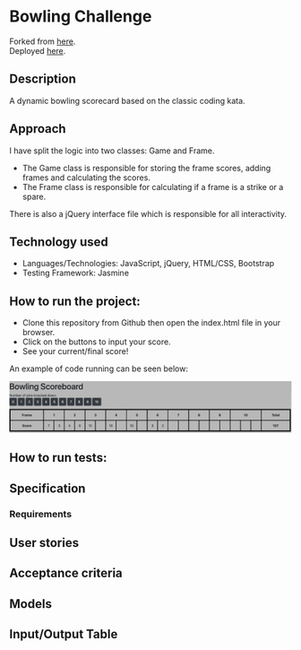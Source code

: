 
Bowling Challenge
=================

Forked from [here](https://github.com/makersacademy/bowling-challenge).<br />
Deployed [here](https://andrewhulme.github.io/bowling-challenge/).

## Description
A dynamic bowling scorecard based on the classic coding kata.

## Approach
I have split the logic into two classes: Game and Frame. 

- The Game class is responsible for storing the frame scores, adding frames and calculating the scores. 
- The Frame class is responsible for calculating if a frame is a strike or a spare. 

There is also a jQuery interface file which is responsible for all interactivity.

## Technology used
- Languages/Technologies: JavaScript, jQuery, HTML/CSS, Bootstrap
- Testing Framework: Jasmine

## How to run the project:
- Clone this repository from Github then open the index.html file in your browser.
- Click on the buttons to input your score.
- See your current/final score!

An example of code running can be seen below:

![BowlingExample](images/bowlingscorecardexample.png)



## How to run tests:

## Specification

### Requirements

## User stories

## Acceptance criteria

## Models

## Input/Output Table
